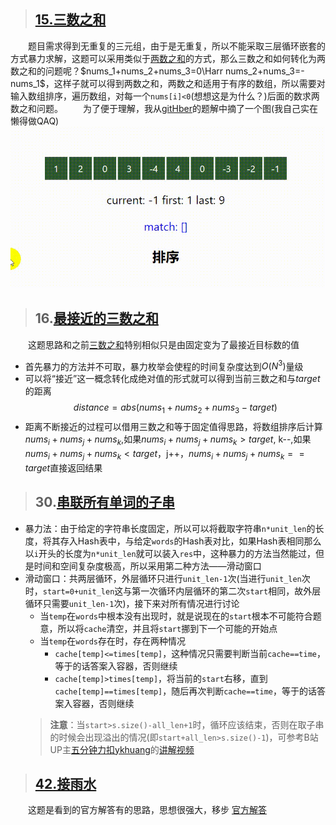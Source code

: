 > ## [15.三数之和](https://leetcode-cn.com/problems/3sum/)
&emsp;&emsp;题目需求得到无重复的三元组，由于是无重复，所以不能采取三层循环嵌套的方式暴力求解，这题可以采用类似于[两数之和](https://leetcode-cn.com/problems/add-two-numbers/)的方式，那么三数之和如何转化为两数之和的问题呢？$nums_1+nums_2+nums_3=0\Harr nums_2+nums_3=-nums_1$，这样子就可以得到两数之和，两数之和适用于有序的数组，所以需要对输入数组排序，遍历数组，对每一个`nums[i]<0`(想想这是为什么？)后面的数求两数之和问题。
&emsp;&emsp;为了便于理解，我从[gitHber](https://leetcode-cn.com/problems/3sum/solution/three-sum-giftu-jie-by-githber/)的题解中摘了一个图(我自己实在懒得做QAQ)
![队列](../Image/gitHber_sumthree.gif)

> ## 16.[最接近的三数之和](https://leetcode-cn.com/problems/3sum-closest/)
&emsp;&emsp;这题思路和之前[三数之和](https://leetcode-cn.com/problems/3sum/)特别相似只是由固定变为了最接近目标数的值
* 首先暴力的方法并不可取，暴力枚举会使程的时间复杂度达到$O(N^3)$量级
* 可以将“接近”这一概念转化成绝对值的形式就可以得到当前三数之和与$target$的距离
$$distance = abs(nums_1+nums_2+nums_3-target)$$
*  距离不断接近的过程可以借用三数之和等于固定值得思路，将数组排序后计算$nums_i+nums_j+nums_k$,如果$nums_i+nums_j+nums_k > target$, k--,如果$nums_i+nums_j+nums_k < target$，j++，$nums_i+nums_j+nums_k == target$直接返回结果

> ## 30.[串联所有单词的子串](https://leetcode-cn.com/problems/substring-with-concatenation-of-all-words/)
* 暴力法：由于给定的字符串长度固定，所以可以将截取字符串`n*unit_len`的长度，将其存入Hash表中，与给定`words`的Hash表对比，如果Hash表相同那么以`i`开头的长度为`n*unit_len`就可以装入`res`中，这种暴力的方法当然能过，但是时间和空间复杂度极高，所以采用第二种方法——滑动窗口
* 滑动窗口：共两层循环，外层循环只进行`unit_len-1`次(当进行`unit_len`次时，`start=0+unit_len`这与第一次循环内层循环的第二次`start`相同，故外层循环只需要`unit_len-1`次)，接下来对所有情况进行讨论
    * 当`temp`在`words`中根本没有出现时，就是说现在的`start`根本不可能符合题意，所以将`cache`清空，并且将`start`挪到下一个可能的开始点
    * 当`temp`在`words`存在时，存在两种情况
        * `cache[temp]<=times[temp]`，这种情况只需要判断当前`cache==time`，等于的话答案入容器，否则继续
        * `cache[temp]>times[temp]`，将当前的`start`右移，直到 `cache[temp]==times[temp]`，随后再次判断`cache==time`，等于的话答案入容器，否则继续
    >**注意**：当`start>s.size()-all_len+1`时，循环应该结束，否则在取子串的时候会出现溢出的情况(即`start+all_len>s.size()-1`)，可参考B站UP主[五分钟力扣ykhuang](https://space.bilibili.com/99444797)的[讲解视频](https://www.bilibili.com/video/BV1Tg4y1z7jR?t=188)

> ## [42.接雨水](https://leetcode-cn.com/problems/trapping-rain-water/)
&emsp;&emsp;这题是看到的官方解答有的思路，思想很强大，移步 [官方解答](https://leetcode-cn.com/problems/trapping-rain-water/solution/jie-yu-shui-by-leetcode/)
